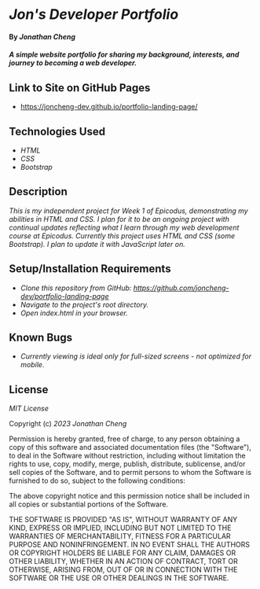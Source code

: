 # _Jon's Developer Portfolio_

#### By _**Jonathan Cheng**_

#### _A simple website portfolio for sharing my background, interests, and journey to becoming a web developer._

## Link to Site on GitHub Pages

- https://joncheng-dev.github.io/portfolio-landing-page/

## Technologies Used

- _HTML_
- _CSS_
- _Bootstrap_

## Description

_This is my independent project for Week 1 of Epicodus, demonstrating my abilities in HTML and CSS. I plan for it to be an ongoing project with continual updates reflecting what I learn through my web development course at Epicodus. Currently this project uses HTML and CSS (some Bootstrap). I plan to update it with JavaScript later on._

## Setup/Installation Requirements

- _Clone this repository from GitHub: https://github.com/joncheng-dev/portfolio-landing-page_
- _Navigate to the project's root directory._
- _Open index.html in your browser._

## Known Bugs

- _Currently viewing is ideal only for full-sized screens - not optimized for mobile._

## License

_MIT License_

Copyright (c) _2023_ _Jonathan Cheng_

Permission is hereby granted, free of charge, to any person obtaining a copy
of this software and associated documentation files (the "Software"), to deal
in the Software without restriction, including without limitation the rights
to use, copy, modify, merge, publish, distribute, sublicense, and/or sell
copies of the Software, and to permit persons to whom the Software is
furnished to do so, subject to the following conditions:

The above copyright notice and this permission notice shall be included in all
copies or substantial portions of the Software.

THE SOFTWARE IS PROVIDED "AS IS", WITHOUT WARRANTY OF ANY KIND, EXPRESS OR
IMPLIED, INCLUDING BUT NOT LIMITED TO THE WARRANTIES OF MERCHANTABILITY,
FITNESS FOR A PARTICULAR PURPOSE AND NONINFRINGEMENT. IN NO EVENT SHALL THE
AUTHORS OR COPYRIGHT HOLDERS BE LIABLE FOR ANY CLAIM, DAMAGES OR OTHER
LIABILITY, WHETHER IN AN ACTION OF CONTRACT, TORT OR OTHERWISE, ARISING FROM,
OUT OF OR IN CONNECTION WITH THE SOFTWARE OR THE USE OR OTHER DEALINGS IN THE
SOFTWARE.
